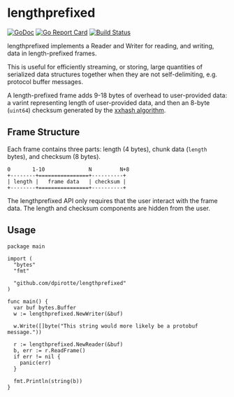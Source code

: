 # lengthprefixed

[![GoDoc](https://godoc.org/github.com/dpirotte/lengthprefixed?status.svg)](https://godoc.org/github.com/dpirotte/lengthprefixed)
[![Go Report
Card](https://goreportcard.com/badge/github.com/dpirotte/go-lengthprefixed)](https://goreportcard.com/report/github.com/dpirotte/go-lengthprefixed)
[![Build
Status](https://travis-ci.org/dpirotte/go-lengthprefixed.svg?branch=master)](https://travis-ci.org/dpirotte/go-lengthprefixed)

lengthprefixed implements a Reader and Writer for reading, and writing,
data in length-prefixed frames.

This is useful for efficiently streaming, or storing, large quantities of
serialized data structures together when they are not self-delimiting, e.g.
protocol buffer messages.

A length-prefixed frame adds 9-18 bytes of overhead to user-provided data:
a varint representing length of user-provided data, and then an 8-byte
(`uint64`) checksum generated by the [xxhash algorithm](https://cyan4973.github.io/xxHash/).

## Frame Structure

Each frame contains three parts: length (4 bytes), chunk data (`length` bytes),
and checksum (8 bytes).

```
0       1-10              N         N+8
+--------+================+----------+
| length |   frame data   | checksum |
+--------+================+----------+
```

The lengthprefixed API only requires that the user interact with the frame data.
The length and checksum components are hidden from the user.

## Usage

```
package main

import (
  "bytes"
  "fmt"

  "github.com/dpirotte/lengthprefixed"
)

func main() {
  var buf bytes.Buffer
  w := lengthprefixed.NewWriter(&buf)

  w.Write([]byte("This string would more likely be a protobuf message."))

  r := lengthprefixed.NewReader(&buf)
  b, err := r.ReadFrame()
  if err != nil {
    panic(err)
  }

  fmt.Println(string(b))
}

```
